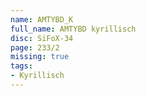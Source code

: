 ```yaml
---
name: AMTYBD_K
full_name: AMTYBD kyrillisch
disc: SiFoX-34
page: 233/2
missing: true
tags:
- Kyrillisch
---
```

